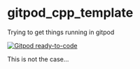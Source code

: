 # gitpod_cpp_template
Trying to get things running in gitpod

[![Gitpod ready-to-code](https://img.shields.io/badge/Gitpod-ready--to--code-blue?logo=gitpod)](https://gitpod.io/#https://github.com/mfouesneau/gitpod_cpp_template)

This is not the case...
